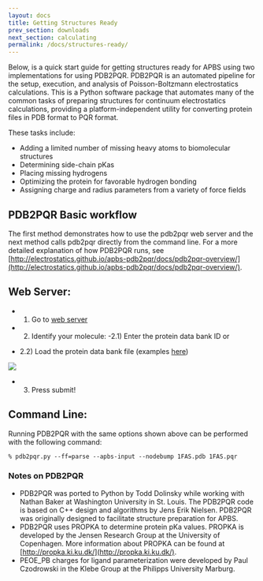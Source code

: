 ```yaml
---
layout: docs
title: Getting Structures Ready
prev_section: downloads
next_section: calculating
permalink: /docs/structures-ready/
---
```


Below, is a quick start guide for getting structures ready for APBS using two implementations for using PDB2PQR.  PDB2PQR is an automated pipeline for the setup, execution, and analysis of Poisson-Boltzmann electrostatics calculations.  This is a Python software package that automates many of the common tasks of preparing structures for continuum electrostatics calculations, providing a platform-independent utility for converting protein files in PDB format to PQR format. 

These tasks include:
- Adding a limited number of missing heavy atoms to biomolecular structures
- Determining side-chain pKas
- Placing missing hydrogens
- Optimizing the protein for favorable hydrogen bonding
- Assigning charge and radius parameters from a variety of force fields

## PDB2PQR Basic workflow

The first method demonstrates how to use the pdb2pqr web server and the next method calls pdb2pqr directly from the command line.  For a more detailed explanation of how PDB2PQR runs, see 
[http://electrostatics.github.io/apbs-pdb2pqr/docs/pdb2pqr-overview/](http://electrostatics.github.io/apbs-pdb2pqr/docs/pdb2pqr-overview/).

## Web Server:

- 1) Go to [web server](http://nbcr-222.ucsd.edu/pdb2pqr_1.8/)

- 2) Identify your molecule:
-2.1) Enter the protein data bank ID
 	or  
- 2.2) Load the protein data bank file (examples [here](http://www.rcsb.org/pdb/home/home.do))

<p>
<img src="https://raw.githubusercontent.com/Electrostatics/apbs-pdb2pqr/gh-pages/img/apbs_web.png" />
</p>

- 3)  Press submit!

## Command Line:

Running PDB2PQR with the same options shown above can be performed with the following command:

`% pdb2pqr.py --ff=parse --apbs-input --nodebump 1FAS.pdb 1FAS.pqr`

### Notes on PDB2PQR
- PDB2PQR was ported to Python by Todd Dolinsky while working with Nathan Baker at Washington University in St. Louis. The PDB2PQR code is based on C++ design and algorithms by Jens Erik Nielsen. PDB2PQR was originally designed to facilitate structure preparation for APBS.
- PDB2PQR uses PROPKA to determine protein pKa values. PROPKA is developed by the Jensen Research Group at the University of Copenhagen. More information about PROPKA can be found at [http://propka.ki.ku.dk/](http://propka.ki.ku.dk/).
- PEOE_PB charges for ligand parameterization were developed by Paul Czodrowski in the Klebe Group at the Philipps University Marburg.